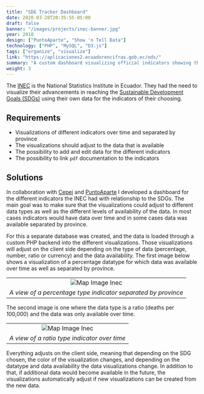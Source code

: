 ```yaml
---
title: "SDG Tracker Dashboard"
date: 2020-03-28T20:35:55-05:00
draft: false
banner: "/images/projects/inec-banner.jpg"
year: 2018
design: ["PuntoAparte", "Show 'n Tell Data"]
technology: ["PHP", "MySQL", "D3.js"]
tags: ["organize", "visualize"]
link: "https://aplicaciones2.ecuadorencifras.gob.ec/ods/"
summary: "A custom dashboard visualizing official indicators showing the advancements with respect to the SDGs (Sustainable Development Goals) in Ecuador"
weight: 3
---
```


The [INEC](https://www.ecuadorencifras.gob.ec/institucional/home/) is the National Statistics Institute in Ecuador. They had the need to visualize their advancements in reaching the [Sustainable Development Goals (SDGs)](https://www.un.org/sustainabledevelopment/) using their own data for the indicators of their choosing.

## Requirements
* Visualizations of different indicators over time and separated by province
* The visualizations should adjust to the data that is available
* The possibility to add and edit data for the different indicators
* The possibility to link `pdf` documentation to the indicators

## Solutions
In collaboration with [Cepei](http://cepei.org) and [PuntoAparte](https://puntoaparte.com.co/) I developed a dashboard for the different indicators the INEC had with relationship to the SDGs. The main goal was to make sure that the visualizations could adjust to different data types as well as the different levels of availability of the data. In most cases indicators would have data over time and in some cases data was available separated by province.

For this a separate database was created, and the data is loaded through a custom PHP backend into the different visualizations. Those visualizations will adjust on the client side depending on the type of data (percentage, number, ratio or currency) and the data availability. The first image below shows a visualization of a percentage datatype for which data was available over time as well as separated by province.

|   |
| :----: |
|![Map Image Inec](/images/projects/inec-map.png)| 
| *A view of a percentage type indicator separated by province* | 

The second image is one where the data type is a ratio (deaths per 100,000) and the data was only available over time.

|   |
| :----: |
|![Map Image Inec](/images/projects/inec-ratio.png)| 
| *A view of a ratio type indicator over time* | 

Everything adjusts on the client side, meaning that depending on the SDG chosen, the color of the visualization changes, and depending on the datatype and data availability the data visualizations change. In addition to that, if additional data would become available in the future, the visualizations automatically adjust if new visualizations can be created from the new data.